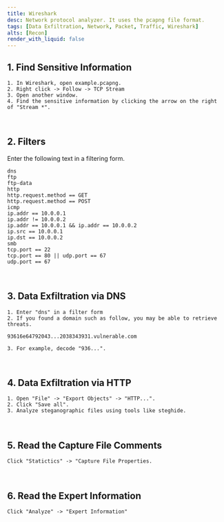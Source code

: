 ```yaml
---
title: Wireshark
desc: Network protocol analyzer. It uses the pcapng file format.
tags: [Data Exfiltration, Network, Packet, Traffic, Wireshark]
alts: [Recon]
render_with_liquid: false
---
```


## 1. Find Sensitive Information

```
1. In Wireshark, open example.pcapng.
2. Right click -> Follow -> TCP Stream
3. Open another window.
4. Find the sensitive information by clicking the arrow on the right of "Stream *".
```

<br />

## 2. Filters

Enter the following text in a filtering form.

```
dns
ftp
ftp-data
http
http.request.method == GET
http.request.method == POST
icmp
ip.addr == 10.0.0.1
ip.addr != 10.0.0.2
ip.addr == 10.0.0.1 && ip.addr == 10.0.0.2
ip.src == 10.0.0.1
ip.dst == 10.0.0.2
smb
tcp.port == 22
tcp.port == 80 || udp.port == 67
udp.port == 67
```

<br />

## 3. Data Exfiltration via DNS

```
1. Enter "dns" in a filter form
2. If you found a domain such as follow, you may be able to retrieve threats.

93616e64792043...2038343931.vulnerable.com

3. For example, decode "936...".
```

<br />

## 4. Data Exfiltration via HTTP

```
1. Open "File" -> "Export Objects" -> "HTTP...".
2. Click "Save all".
3. Analyze steganographic files using tools like steghide.
```

<br />

## 5. Read the Capture File Comments

```
Click "Statictics" -> "Capture File Properties.
```

<br />

## 6. Read the Expert Information

```
Click "Analyze" -> "Expert Information"
```